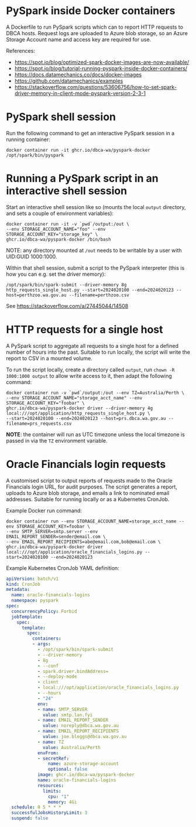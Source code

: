 # PySpark inside Docker containers

A Dockerfile to run PySpark scripts which can to report HTTP requests to DBCA hosts.
Request logs are uploaded to Azure blob storage, so an Azure Storage Account name and
access key are required for use.

References:

* https://spot.io/blog/optimized-spark-docker-images-are-now-available/
* https://spot.io/blog/tutorial-running-pyspark-inside-docker-containers/
* https://docs.datamechanics.co/docs/docker-images
* https://github.com/datamechanics/examples
* https://stackoverflow.com/questions/53606756/how-to-set-spark-driver-memory-in-client-mode-pyspark-version-2-3-1

# PySpark shell session

Run the following command to get an interactive PySpark session in a running container:

```
docker container run -it ghcr.io/dbca-wa/pyspark-docker /opt/spark/bin/pyspark
```

# Running a PySpark script in an interactive shell session

Start an interactive shell session like so (mounts the local `output` directory,
and sets a couple of environment variables):

```
docker container run -it -v `pwd`/output:/out \
--env STORAGE_ACCOUNT_NAME="foo" --env STORAGE_ACCOUNT_KEY="storage_key" \
ghcr.io/dbca-wa/pyspark-docker /bin/bash
```

NOTE: any directory mounted at `/out` needs to be writable by a user with UID:GUID
1000:1000.

Within that shell session, submit a script to the PySpark interpreter (this is
how you can e.g. set the driver memory):

```
/opt/spark/bin/spark-submit --driver-memory 8g http_requests_single_host.py --start=2024020100 --end=2024020123 --host=perthzoo.wa.gov.au --filename=perthzoo.csv
```

See https://stackoverflow.com/a/27445044/14508

# HTTP requests for a single host

A PySpark script to aggregate all requests to a single host for a defined number
of hours into the past. Suitable to run locally, the script will write the
report to CSV in a mounted volume.

To run the script locally, create a directory called `output`, run `chown -R
1000:1000 output` to allow write access to it, then adapt the following command:

```
docker container run -v `pwd`/output:/out --env TZ=Australia/Perth \
--env STORAGE_ACCOUNT_NAME="storage_acct_name" --env STORAGE_ACCOUNT_KEY="foobar" \
ghcr.io/dbca-wa/pyspark-docker driver --driver-memory 4g local:///opt/application/http_requests_single_host.py \
--start=2024020100 --end=2024020123 --host=prs.dbca.wa.gov.au --filename=prs_requests.csv
```

**NOTE**: the container will run as UTC timezone unless the local timezone is
passed in via the `TZ` environment variable.

# Oracle Financials login requests

A customised script to output reports of requests made to the Oracle Financials
login URL, for audit purposes. The script generates a report, uploads to Azure
blob storage, and emails a link to nominated email addresses. Suitable for
running locally or as a Kubernetes CronJob.

Example Docker run command:

```
docker container run --env STORAGE_ACCOUNT_NAME=storage_acct_name --env STORAGE_ACCOUNT_KEY=foobar \
--env SMTP_SERVER=smtp.server --env EMAIL_REPORT_SENDER=sender@email.com \
--env EMAIL_REPORT_RECIPIENTS=abe@email.com,bob@email.com \
ghcr.io/dbca-wa/pyspark-docker driver local:///opt/application/oracle_financials_logins.py --start=2024020100 --end=2024020123
```

Example Kubernetes CronJob YAML definition:

```yaml
apiVersion: batch/v1
kind: CronJob
metadata:
  name: oracle-financials-logins
  namespace: pyspark
spec:
  concurrencyPolicy: Forbid
  jobTemplate:
    spec:
      template:
        spec:
          containers:
          - args:
            - /opt/spark/bin/spark-submit
            - --driver-memory
            - 8g
            - --conf
            - spark.driver.bindAddress=
            - --deploy-mode
            - client
            - local:///opt/application/oracle_financials_logins.py
            - --hours
            - "24"
            env:
            - name: SMTP_SERVER
              value: smtp.lan.fyi
            - name: EMAIL_REPORT_SENDER
              value: noreply@dbca.wa.gov.au
            - name: EMAIL_REPORT_RECIPIENTS
              value: joe.bloggs@dbca.wa.gov.au
            - name: TZ
              value: Australia/Perth
            envFrom:
            - secretRef:
                name: azure-storage-account
                optional: false
            image: ghcr.io/dbca-wa/pyspark-docker
            name: oracle-financials-logins
            resources:
              limits:
                cpu: "1"
                memory: 4Gi
  schedule: 0 5 * * *
  successfulJobsHistoryLimit: 3
  suspend: false
```
